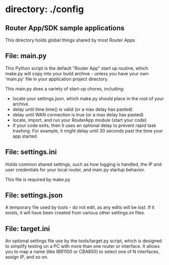 # directory: ./config
## Router App/SDK sample applications

This directory holds global things shared by most Router Apps

## File: main.py

This Python script is the default "Router App" start up routine, which make.py
will copy
into your build archive - unless you have your own 'main.py' file in your
application project directory.

This main.py does a variety of start-up chores, including:

* locate your settings.json, which make.py should place in the root of your
archive.
* delay until time.time() is valid (or a max delay has pasted)
* delay until WAN connection is true (or a max delay has pasted)
* locate, import, and run your RouterApp module (start your code)
* if your code exits, then it uses an optional delay to prevent rapid
task trashing. For example, it might delay until 30 seconds past the
time your app started.

## File: settings.ini

Holds common shared settings, such as how logging is handled, the IP and user
credentials for your local router, and main.py startup behavior.

This file is required by make.py

## File: settings.json

A temporary file used by tools - do not edit, as any edits will be lost.
If it exists, it will have been created from various other settings.ini files.

## File: target.ini

An optional settings file use by the tools/target.py script, which is
designed to simplify testing on a PC with more than one router or interface.
It allows you to map a name (like IBR1100 or CBA850) to select one of N
interfaces, assign IP, and so on.
